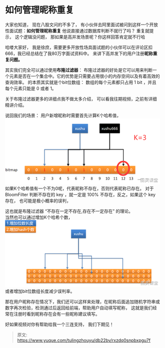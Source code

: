 # 如何管理昵称重复


大家也知道， 现在八股文问的不多了， 有小伙伴去阿里面试被问到这样一个开放性面试题：**如何管理昵称重复**
他说直接通过数据库判断不就行了吗？ 重复就提示，  这个逻辑没问题， 那如果是高并发场景呢？你这样回答肯定就不行哈

哈喽大家好， 我是徐庶，需要更多开放性场具面试题的小伙伴可以在评论区扣666，我已经总结在了我80万字面试资料中。 
来讲下高并发下的用户注册**昵称重复问题。**

其实我们完全可以通过使用**布隆过滤器**：
布隆过滤器的好处是它可以用来判断一个元素是否在一个集合中。它的优势是只需要占用很小的内存空间以及有着高效的查询效率。 的本质其实就是个bit位数组： 数组的每个元素都只占用 1 bit ，并且每个元素只能是 0 或者 1。

关于布隆过滤器更多的详细点我不做太多介绍，  可以看我往期视频，之前有详细精讲介绍。

说回我们的场景：  用户新增昵称时需要首先计算K个哈希值，
![image.png](./img/vG-BwHBkYMZhiNRZ/1718332704322-328c77e9-be1d-4983-9ca5-035c69cebef7-455872.png)
如果K个哈希值有一个不为0呢，代表昵称不存在，否则代表昵称已存在。
对于 BloomFilter 判断不存在的 key ，就一定是 100% 不存在，反之，如果这个 key 存在， 也可能是极小概率的误判，

这也就是布隆过滤器 “不存在一定不存在,存在不一定存在”  的理论。  
当然也可以通过增加K个哈希个数，![image.png](./img/vG-BwHBkYMZhiNRZ/1718333229713-ef7a9811-5c2d-4f2c-8009-2558e32954c8-240214.png) 或者增加bit位数组长度减少误判率。

那在用户昵称存在情况下，我们还可以这样来处理，在昵称后面追加随机字符串或数字再次检验，检测通过后返回给前端，帮助用户自动填写昵称， 这就是我们经常在注册时看到昵称存在会有一些昵称建议填写。 

好如果视频对你有帮助给我一个三连支持， 我们下期见！









> 原文: <https://www.yuque.com/tulingzhouyu/db22bv/rxzdq0snpbxpgu7f>